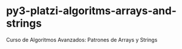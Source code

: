 # py3-platzi-algoritms-arrays-and-strings
Curso de Algoritmos Avanzados: Patrones de Arrays y Strings
